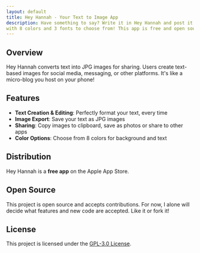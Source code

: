 ```yaml
---
layout: default
title: Hey Hannah - Your Text to Image App
description: Have something to say? Write it in Hey Hannah and post it to your socials, send it via iMessage or save & share it as a photo -- 
with 8 colors and 3 fonts to choose from! This app is free and open source.
---
```


## Overview

Hey Hannah converts text into JPG images for sharing. Users create text-based images for social media, messaging, or other platforms. It's like a micro-blog you host on your phone!

## Features

- **Text Creation & Editing**: Perfectly format your text, every time
- **Image Export**: Save your text as JPG images
- **Sharing**: Copy images to clipboard, save as photos or share to other apps
- **Color Options**: Choose from 8 colors for background and text

## Distribution

Hey Hannah is a **free app** on the Apple App Store.

## Open Source

This project is open source and accepts contributions. For now, I alone will decide what features and new code are accepted. Like it or fork it!

## License

This project is licensed under the [GPL-3.0 License](https://www.gnu.org/licenses/gpl-3.0.en.html#license-text).
